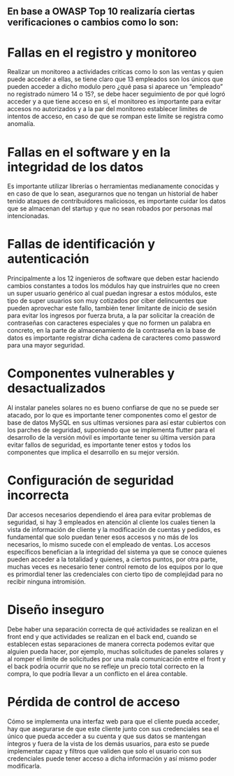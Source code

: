 ## En base a OWASP Top 10 realizaría ciertas verificaciones o cambios como lo son:

# Fallas en el registro y monitoreo
Realizar un monitoreo a actividades criticas como lo son las ventas y quien puede acceder a ellas, se tiene claro que 13 empleados son los únicos que pueden acceder a dicho modulo pero ¿qué pasa si aparece un “empleado” no registrado número 14 o 15?, se debe hacer seguimiento de por qué logró acceder y a que tiene acceso en sí, el monitoreo es importante para evitar accesos no autorizados y a la par del monitoreo establecer limites de intentos de acceso, en caso de que se rompan este limite se registra como anomalía.

# Fallas en el software y en la integridad de los datos 
Es importante utilizar librerías o herramientas medianamente conocidas y en caso de que lo sean, asegurarnos que no tengan un historial de haber tenido ataques de contribuidores maliciosos, es importante cuidar los datos que se almacenan del startup y que no sean robados por personas mal intencionadas.

# Fallas de identificación y autenticación
Principalmente a los 12 ingenieros de software que deben estar haciendo cambios constantes a todos los módulos hay que instruirles que no creen un super usuario genérico al cual puedan ingresar a estos módulos, este tipo de super usuarios son muy cotizados por ciber delincuentes que pueden aprovechar este fallo, también tener limitante de inicio de sesión para evitar los ingresos por fuerza bruta, a la par solicitar la creación de contraseñas con caracteres especiales y que no formen un palabra en concreto, en la parte de almacenamiento de la contraseña en la base de datos es importante registrar dicha cadena de caracteres como password para una mayor seguridad.

# Componentes vulnerables y desactualizados
Al instalar paneles solares no es bueno confiarse de que no se puede ser atacado, por lo que es importante tener componentes como el gestor de base de datos MySQL en sus ultimas versiones para así estar cubiertos con los parches de seguridad, suponiendo que se implementa flutter para el desarrollo de la versión móvil es importante tener su última versión para evitar fallos de seguridad, es importante tener estos y todos los componentes que implica el desarrollo en su mejor versión.

# Configuración de seguridad incorrecta 
Dar accesos necesarios dependiendo el área para evitar problemas de seguridad, si hay 3 empleados en atención al cliente los cuales tienen la vista de información de cliente y la modificación de cuentas y pedidos, es fundamental que solo puedan tener esos accesos y no más de los necesarios, lo mismo sucede con el empleado de ventas.
Los accesos específicos benefician a la integridad del sistema ya que se conoce quienes pueden acceder a la totalidad y quienes, a ciertos puntos, por otra parte, muchas veces es necesario tener control remoto de los equipos por lo que es primordial tener las credenciales con cierto tipo de complejidad para no recibir ninguna intromisión.

# Diseño inseguro 
Debe haber una separación correcta de qué actividades se realizan en el front end y que actividades se realizan en el back end, cuando se establecen estas separaciones de manera correcta podemos evitar que alguien pueda hacer, por ejemplo, muchas solicitudes de paneles solares y al romper el limite de solicitudes por una mala comunicación entre el front y el back podría ocurrir que no se refleje un precio total correcto en la compra, lo que podría llevar a un conflicto en el área contable.

# Pérdida de control de acceso 
Cómo se implementa una interfaz web para que el cliente pueda acceder, hay que asegurarse de que este cliente junto con sus credenciales sea el único que pueda acceder a su cuenta y que sus datos se mantengan íntegros y fuera de la vista de los demás usuarios, para esto se puede implementar capaz y filtros que validen que solo el usuario con sus credenciales puede tener acceso a dicha información y así mismo poder modificarla.



